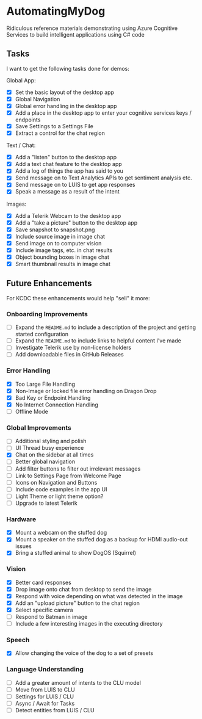 # AutomatingMyDog
Ridiculous reference materials demonstrating using Azure Cognitive Services to build intelligent applications using C# code

## Tasks

I want to get the following tasks done for demos:

Global App:
- [x] Set the basic layout of the desktop app
- [x] Global Navigation
- [x] Global error handling in the desktop app
- [x] Add a place in the desktop app to enter your cognitive services keys / endpoints
- [x] Save Settings to a Settings File
- [x] Extract a control for the chat region

Text / Chat:
- [x] Add a "listen" button to the desktop app
- [x] Add a text chat feature to the desktop app
- [x] Add a log of things the app has said to you
- [x] Send message on to Text Analytics APIs to get sentiment analysis etc.
- [x] Send message on to LUIS to get app responses
- [x] Speak a message as a result of the intent

Images: 
- [x] Add a Telerik Webcam to the desktop app
- [x] Add a "take a picture" button to the desktop app
- [x] Save snapshot to snapshot.png
- [x] Include source image in image chat
- [x] Send image on to computer vision
- [x] Include image tags, etc. in chat results
- [x] Object bounding boxes in image chat
- [x] Smart thumbnail results in image chat

## Future Enhancements
For KCDC these enhancements would help "sell" it more:

### Onboarding Improvements
- [ ] Expand the `README.md` to include a description of the project and getting started configuration
- [ ] Expand the `README.md` to include links to helpful content I've made
- [ ] Investigate Telerik use by non-license holders
- [ ] Add downloadable files in GitHub Releases

### Error Handling
- [x] Too Large File Handling
- [x] Non-Image or locked file error handling on Dragon Drop
- [x] Bad Key or Endpoint Handling
- [x] No Internet Connection Handling
- [ ] Offline Mode

### Global Improvements
- [ ] Additional styling and polish
- [ ] UI Thread busy experience
- [x] Chat on the sidebar at all times
- [ ] Better global navigation
- [ ] Add filter buttons to filter out irrelevant messages
- [ ] Link to Settings Page from Welcome Page
- [ ] Icons on Navigation and Buttons
- [ ] Include code examples in the app UI
- [ ] Light Theme or light theme option?
- [ ] Upgrade to latest Telerik

### Hardware
- [x] Mount a webcam on the stuffed dog
- [x] Mount a speaker on the stuffed dog as a backup for HDMI audio-out issues
- [x] Bring a stuffed animal to show DogOS (Squirrel)

### Vision
- [x] Better card responses
- [x] Drop image onto chat from desktop to send the image
- [x] Respond with voice depending on what was detected in the image
- [x] Add an "upload picture" button to the chat region
- [x] Select specific camera
- [ ] Respond to Batman in image
- [ ] Include a few interesting images in the executing directory

### Speech
- [x] Allow changing the voice of the dog to a set of presets

### Language Understanding
- [ ] Add a greater amount of intents to the CLU model
- [ ] Move from LUIS to CLU
- [ ] Settings for LUIS / CLU
- [ ] Async / Await for Tasks
- [ ] Detect entities from LUIS / CLU
